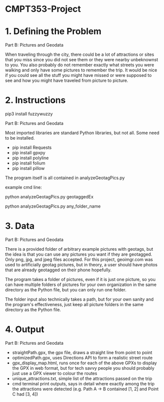 # CMPT353-Project
# 1. Defining the Problem


Part B: Pictures and Geodata

When traveling through the city, there could be a lot of attractions or sites  that you miss since you did not see them or they were nearby unbeknownst to you. You also probably do not remember exactly what streets you were walking and only have some pictures to remember the  trip. It would be nice if you could see all the stuff you might have missed or were supposed to see and how you might have traveled from picture to picture.

# 2. Instructions
pip3 install fuzzywuzzy

Part B: Pictures and Geodata 

Most imported libraries are standard Python libraries, but not all. Some need to be installed.

- pip install Requests
- pip install gpxpy
- pip install polyline
- pip install folium
- pip install pillow

The program itself is all contained in analyzeGeotagPics.py

example cmd line:

python analyzeGeotagPics.py geotaggedEx

python analyzeGeotagPics.py any_folder_name


# 3. Data

Part B: Pictures and Geodata

There is a provided folder of arbitrary example pictures with geotags, but the idea is that you can use any pictures you want if they are geotagged. Only png, jpg, and jpeg files accepted. For this project, geoimgr.com was used to artificially geotag pictures, but in theory, a user should have photos that are already geotagged on their phone hopefully. 

The program takes a folder of pictures,  even if it is just one picture,  so you can have multiple folders of pictures for your own organization in the same directory as the Python file, but you can only run one folder.

The folder input also technically takes a path, but for your own sanity and the program's effectiveness, just keep all picture folders in the same directory as the Python file.

# 4. Output

Part B: Pictures and Geodata
- straightPath.gpx, the gpx file, draws a straight line from point to point
- optimizedPath.gpx, uses Directions API to form a realistic street route
- gpx_display_map.html, runs once for each of the above GPXs to display the GPX in web format, but for tech savvy people you should probably just use a GPX viewer to colour the routes
- unique_attractions.txt, simple list of the attractions passed on the trip
- cmd terminal print outputs, says in detail where exactly among the trip the attractions were detected (e.g. Path A -> B contained [1, 2] and Point C had [3, 4])
